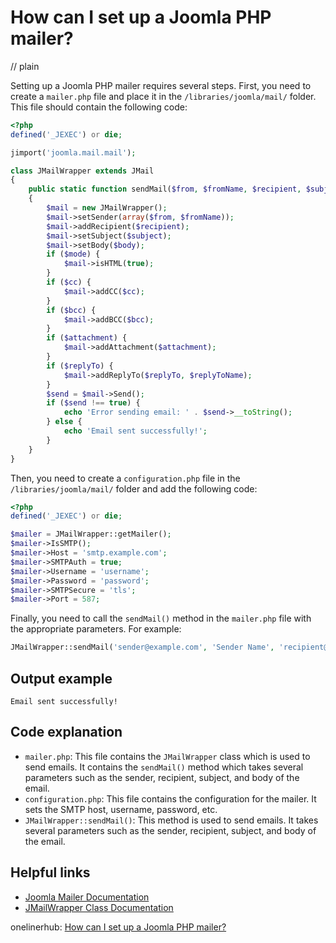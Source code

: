 # How can I set up a Joomla PHP mailer?
// plain

Setting up a Joomla PHP mailer requires several steps. First, you need to create a `mailer.php` file and place it in the `/libraries/joomla/mail/` folder. This file should contain the following code:

```php
<?php
defined('_JEXEC') or die;

jimport('joomla.mail.mail');

class JMailWrapper extends JMail
{
    public static function sendMail($from, $fromName, $recipient, $subject, $body, $mode=0, $cc=null, $bcc=null, $attachment=null, $replyTo=null, $replyToName=null)
    {
        $mail = new JMailWrapper();
        $mail->setSender(array($from, $fromName));
        $mail->addRecipient($recipient);
        $mail->setSubject($subject);
        $mail->setBody($body);
        if ($mode) {
            $mail->isHTML(true);
        }
        if ($cc) {
            $mail->addCC($cc);
        }
        if ($bcc) {
            $mail->addBCC($bcc);
        }
        if ($attachment) {
            $mail->addAttachment($attachment);
        }
        if ($replyTo) {
            $mail->addReplyTo($replyTo, $replyToName);
        }
        $send = $mail->Send();
        if ($send !== true) {
            echo 'Error sending email: ' . $send->__toString();
        } else {
            echo 'Email sent successfully!';
        }
    }
}
```

Then, you need to create a `configuration.php` file in the `/libraries/joomla/mail/` folder and add the following code:

```php
<?php
defined('_JEXEC') or die;

$mailer = JMailWrapper::getMailer();
$mailer->IsSMTP();
$mailer->Host = 'smtp.example.com';
$mailer->SMTPAuth = true;
$mailer->Username = 'username';
$mailer->Password = 'password';
$mailer->SMTPSecure = 'tls';
$mailer->Port = 587;
```

Finally, you need to call the `sendMail()` method in the `mailer.php` file with the appropriate parameters. For example:

```php
JMailWrapper::sendMail('sender@example.com', 'Sender Name', 'recipient@example.com', 'Test Email', 'This is a test email.');
```

## Output example
 `Email sent successfully!`

## Code explanation


- `mailer.php`: This file contains the `JMailWrapper` class which is used to send emails. It contains the `sendMail()` method which takes several parameters such as the sender, recipient, subject, and body of the email.
- `configuration.php`: This file contains the configuration for the mailer. It sets the SMTP host, username, password, etc.
- `JMailWrapper::sendMail()`: This method is used to send emails. It takes several parameters such as the sender, recipient, subject, and body of the email.

## Helpful links

- [Joomla Mailer Documentation](https://docs.joomla.org/Sending_email_from_extensions)
- [JMailWrapper Class Documentation](https://api.joomla.org/cms-3/classes/JMailWrapper.html)

onelinerhub: [How can I set up a Joomla PHP mailer?](https://onelinerhub.com/phpmailer/how-can-i-set-up-a-joomla-php-mailer)